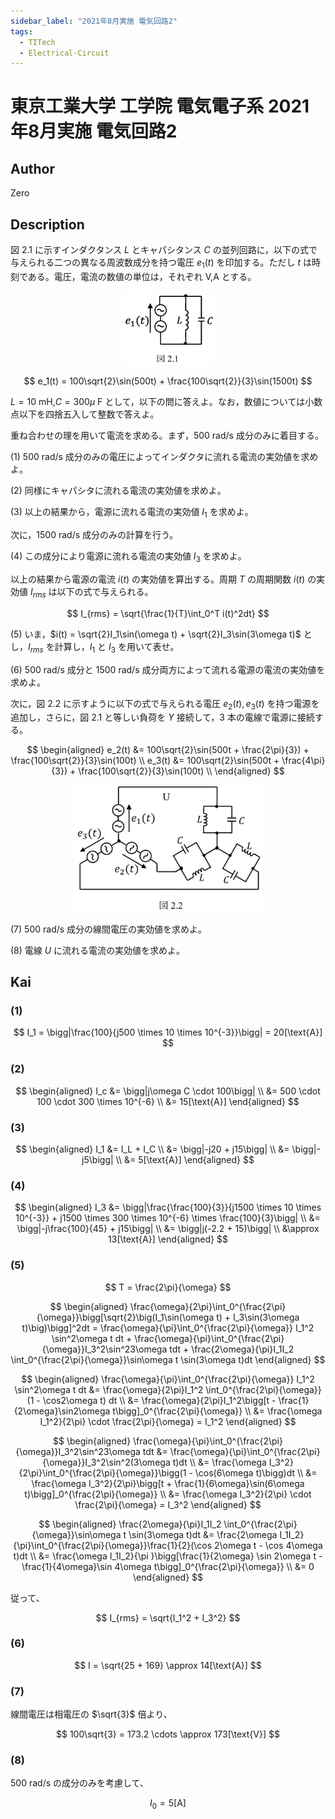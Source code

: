 ```yaml
---
sidebar_label: "2021年8月実施 電気回路2"
tags:
  - TITech
  - Electrical-Circuit
---
```

# 東京工業大学 工学院 電気電子系 2021年8月実施 電気回路2

## **Author**
Zero

## **Description**
図 $2.1$ に示すインダクタンス $L$ とキャパシタンス $C$ の並列回路に，以下の式で与えられる二つの異なる周波数成分を持つ電圧 $e_1(t)$ を印加する。ただし $t$ は時刻である。電圧，電流の数値の単位は，それぞれ V,A とする。 

<figure style="text-align:center;">
  <img src="https://raw.githubusercontent.com/Myyura/the_kai_project_assets/main/kakomonn/TITech/engineering/ee_202108_electrical_circuit_2_p1.png" width="150" alt=""/>
</figure>

$$
e_1(t) = 100\sqrt{2}\sin(500t) + \frac{100\sqrt{2}}{3}\sin(1500t)
$$

$L = 10$ mH,$C = 300\mu$ F として，以下の問に答えよ。なお，数値については小数点以下を四捨五入して整数で答えよ。

重ね合わせの理を用いて電流を求める。まず，$500$ rad/s 成分のみに着目する。 

(1) $500$ rad/s 成分のみの電圧によってインダクタに流れる電流の実効値を求めよ。

(2) 同様にキャパシタに流れる電流の実効値を求めよ。 

(3) 以上の結果から，電源に流れる電流の実効値 $I_1$ を求めよ。 

次に，$1500$ rad/s 成分のみの計算を行う。 

(4) この成分により電源に流れる電流の実効値 $I_3$ を求めよ。 

以上の結果から電源の電流 $i(t)$ の実効値を算出する。周期 $T$ の周期関数 $i(t)$ の実効値 $I_{rms}$ は以下の式で与えられる。 

$$
I_{rms} = \sqrt{\frac{1}{T}\int_0^T i(t)^2dt}
$$

(5) いま，$i(t) = \sqrt{2}I_1\sin(\omega t) + \sqrt{2}I_3\sin(3\omega t)$ とし，$I_{rms}$ を計算し，$I_1$ と $I_3$ を用いて表せ。

(6) $500$ rad/s 成分と $1500$ rad/s 成分両方によって流れる電源の電流の実効値を求めよ。 

次に，図 $2.2$ に示すように以下の式で与えられる電圧 $e_2(t),e_3(t)$ を持つ電源を追加し，さらに，図 $2.1$ と等しい負荷を $Y$ 接続して，$3$ 本の電線で電源に接続する。

$$
\begin{aligned}
e_2(t) &= 100\sqrt{2}\sin(500t + \frac{2\pi}{3}) + \frac{100\sqrt{2}}{3}\sin(100t) \\
e_3(t) &= 100\sqrt{2}\sin(500t + \frac{4\pi}{3}) + \frac{100\sqrt{2}}{3}\sin(100t) \\
\end{aligned}
$$

<figure style="text-align:center;">
  <img src="https://raw.githubusercontent.com/Myyura/the_kai_project_assets/main/kakomonn/TITech/engineering/ee_202108_electrical_circuit_2_p2.png" width="300" alt=""/>
</figure>

(7) $500$ rad/s 成分の線間電圧の実効値を求めよ。

(8) 電線 $U$ に流れる電流の実効値を求めよ。 

## **Kai** 
### (1)

$$
I_1 = \bigg|\frac{100}{j500 \times 10 \times 10^{-3}}\bigg| = 20[\text{A}]
$$

### (2)

$$
\begin{aligned}
I_c &= \bigg|j\omega C \cdot 100\bigg| \\
&= 500 \cdot 100 \cdot 300 \times 10^{-6} \\
&= 15[\text{A}]
\end{aligned}
$$

### (3)

$$
\begin{aligned}
I_1 &= I_L + I_C \\
&= \bigg|-j20 + j15\bigg| \\
&= \bigg|-j5\bigg| \\
&= 5[\text{A}]
\end{aligned}
$$

### (4)

$$
\begin{aligned}
I_3 &= \bigg|\frac{\frac{100}{3}}{j1500 \times 10 \times 10^{-3}} + j1500 \times 300 \times 10^{-6} \times \frac{100}{3}\bigg| \\
&= \bigg|-j\frac{100}{45} + j15\bigg| \\
&= \bigg|j(-2.2 + 15)\bigg| \\
&\approx 13[\text{A}]
\end{aligned}
$$

### (5)

$$
T = \frac{2\pi}{\omega}
$$

$$
\begin{aligned}
\frac{\omega}{2\pi}\int_0^{\frac{2\pi}{\omega}}\bigg[\sqrt{2}\big(I_1\sin(\omega t) + I_3\sin(3\omega t)\big)\bigg]^2dt
= \frac{\omega}{\pi}\int_0^{\frac{2\pi}{\omega}} I_1^2 \sin^2\omega t dt + \frac{\omega}{\pi}\int_0^{\frac{2\pi}{\omega}}I_3^2\sin^23\omega tdt + \frac{2\omega}{\pi}I_1I_2 \int_0^{\frac{2\pi}{\omega}}\sin\omega t \sin(3\omega t)dt 
\end{aligned}
$$

$$
\begin{aligned}
\frac{\omega}{\pi}\int_0^{\frac{2\pi}{\omega}} I_1^2 \sin^2\omega t dt &= \frac{\omega}{2\pi}I_1^2 \int_0^{\frac{2\pi}{\omega}} (1 - \cos2\omega t) dt \\
&= \frac{\omega}{2\pi}I_1^2\bigg[t - \frac{1}{2\omega}\sin2\omega t\bigg]_0^{\frac{2\pi}{\omega}} \\
&= \frac{\omega I_1^2}{2\pi} \cdot \frac{2\pi}{\omega} = I_1^2
\end{aligned}
$$

$$
\begin{aligned}
\frac{\omega}{\pi}\int_0^{\frac{2\pi}{\omega}}I_3^2\sin^23\omega tdt &= \frac{\omega}{\pi}\int_0^{\frac{2\pi}{\omega}}I_3^2\sin^2(3\omega t)dt \\
&= \frac{\omega I_3^2}{2\pi}\int_0^{\frac{2\pi}{\omega}}\bigg(1 - \cos(6\omega t)\bigg)dt \\
&= \frac{\omega I_3^2}{2\pi}\bigg[t + \frac{1}{6\omega}\sin(6\omega t)\bigg]_0^{\frac{2\pi}{\omega}} \\
&= \frac{\omega I_3^2}{2\pi} \cdot \frac{2\pi}{\omega} = I_3^2
\end{aligned}
$$

$$
\begin{aligned}
\frac{2\omega}{\pi}I_1I_2 \int_0^{\frac{2\pi}{\omega}}\sin\omega t \sin(3\omega t)dt &= \frac{2\omega I_1I_2}{\pi}\int_0^{\frac{2\pi}{\omega}}\frac{1}{2}(\cos 2\omega t - \cos 4\omega t)dt \\
&= \frac{\omega I_1I_2}{\pi
}\bigg[\frac{1}{2\omega} \sin 2\omega t - \frac{1}{4\omega}\sin 4\omega t\bigg]_0^{\frac{2\pi}{\omega}} \\
&= 0
\end{aligned}
$$

従って、

$$
I_{rms} = \sqrt{I_1^2 + I_3^2}
$$

### (6)

$$
I = \sqrt{25 + 169} \approx 14[\text{A}]
$$

### (7)
線間電圧は相電圧の $\sqrt{3}$ 倍より、

$$
100\sqrt{3} = 173.2 \cdots \approx 173[\text{V}]
$$

### (8)
$500$ rad/s の成分のみを考慮して、

$$
I_0 = 5[\text{A}]
$$